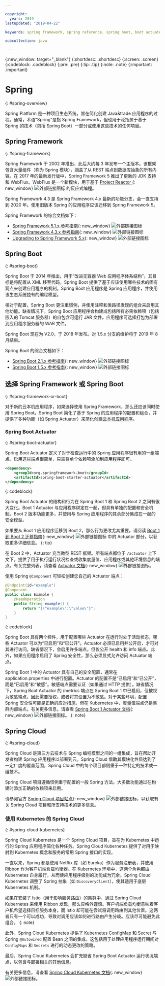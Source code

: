 ```yaml
---

copyright:
  years: 2019
lastupdated: "2019-04-22"

keywords: spring framework, spring reference, spring boot, boot actuator, spring kubernetes

subcollection: java

---
```


{:new_window: target="_blank"}
{:shortdesc: .shortdesc}
{:screen: .screen}
{:codeblock: .codeblock}
{:pre: .pre}
{:tip: .tip}
{:note: .note}
{:important: .important}

# Spring
{: #spring-overview}

Spring Platform 是一种项目生态系统，旨在简化创建 Java&trade 应用程序的过程。通常，术语“Spring”是指 Spring Framework，但也用于泛指属于基于 Spring 的技术（包括 Spring Boot）一部分或使用这些技术的任何项目。

## Spring Framework
{: #spring-framework}

Spring Framework 于 2002 年推出，此后大约每 3 年发布一个主版本。该框架包含大量组件（称为 Spring 模块），涵盖了从 REST 端点到数据库抽象的所有内容。在 2017 年的最新发行版中，Spring Framework 5 推出了更新的 JDK 支持和 WebFlux。WebFlux 是一个新模块，用于基于 [Project Reactor ](https://projectreactor.io/){: new_window} ![外部链接图标](../icons/launch-glyph.svg "外部链接图标") 的反应式编程。

Spring Framework 4.3 是 Spring Framework 4.x 最新的功能分支，会一直支持到 2020 年。使用旧版本 Spring 的应用程序应该迁移到 Spring Framework 5。

Spring Framework 的综合文档如下：

* [Spring Framework 5.1.x 参考指南](https://docs.spring.io/spring/docs/5.1.x/spring-framework-reference/){: new_window} ![外部链接图标](../icons/launch-glyph.svg "外部链接图标")
* [Spring Framework 4.3.x 参考指南](https://docs.spring.io/spring/docs/4.3.x/spring-framework-reference/){: new_window} ![外部链接图标](../icons/launch-glyph.svg "外部链接图标")
* [Upgrading to Spring Framework 5.x](https://github.com/spring-projects/spring-framework/wiki/Upgrading-to-Spring-Framework-5.x){: new_window} ![外部链接图标](../icons/launch-glyph.svg "外部链接图标")

## Spring Boot
{: #spring-boot}

Spring Boot 于 2014 年推出，用于“改进无容器 Web 应用程序体系结构”。其目标是将配置从 XML 移至代码。Spring Boot 提供了基于应该使用哪些技术的固有观点来创建应用程序的机制。Spring Boot 应用程序是 Spring 应用程序，并使用该生态系统独有的编程模型。

相对于配置，Spring Boot 更注重惯例，并使用注释和类路径发现的组合来启用其他功能。缺省情况下，Spring Boot 应用程序会构建成包括所有必需依赖项（包括嵌入的 Tomcat 服务器）的自包含可运行 JAR 文件。应用程序可选择打包为部署到应用程序服务器的 WAR 文件。

Spring Boot 现在为 V2.0，于 2018 年发布。对 1.5.x 分支的维护将于 2019 年 8 月结束。

Spring Boot 的综合文档如下：

* [Spring Boot 2.1.x 参考指南](https://docs.spring.io/spring-boot/docs/2.1.x/reference/){: new_window} ![外部链接图标](../icons/launch-glyph.svg "外部链接图标")
* [Spring Boot 1.5.x 参考指南](https://docs.spring.io/spring-boot/docs/1.5.x/reference/){: new_window} ![外部链接图标](../icons/launch-glyph.svg "外部链接图标")

## 选择 Spring Framework 或 Spring Boot
{: #spring-framework-or-boot}

对于新的云本机应用程序，如果选择使用 Spring Framework，那么还应该同时使用 Spring Boot。Spring Boot 简化了基于 Spring 的应用程序的配置和组合，并提供了多种功能（如 Spring Actuator）来简化创建[云本机应用程序](/docs/java?topic=cloud-native-overview#overview)。

### Spring Boot Actuator
{: #spring-boot-actuator}

Spring Boot Actuator 定义了对于检查运行中的 Spring 应用程序很有用的一组端点。启用这些端点很简单，只需将单个依赖项添加到应用程序即可。

```xml
<dependency>
    <groupId>org.springframework.boot</groupId>
    <artifactId>spring-boot-starter-actuator</artifactId>
</dependency>
```
{: codeblock}

Spring Boot Actuator 的结构和行为在 Spring Boot 1 和 Spring Boot 2 之间有很大变化。Boot 1 Actuator 与应用程序绑定在一起，但具有单独的配置和安全机制。Boot 2 版本功能更多，并使用与 Spring 应用程序的其余部分集成在一起的安全模型。

如果要从 Boot 1 应用程序迁移到 Boot 2，那么行为更改尤其重要。请阅读 [Boot 1 到 Boot 2 迁移指南](https://github.com/spring-projects/spring-boot/wiki/Spring-Boot-2.0-Migration-Guide#spring-boot-actuator){: new_window} ![外部链接图标](../icons/launch-glyph.svg "外部链接图标") 中的 Actuator 部分，以获取更多详细信息。
{: tip}

在 Boot 2 中，Actuator 充当微型 REST 框架。所有端点都位于 `/actuator` 上下文下。提供了用于执行运行状况检查或收集度量值、应用程序或其他环境信息的端点。有关完整列表，请查看 [Actuator 文档](https://docs.spring.io/spring-boot/docs/current-SNAPSHOT/reference/html/production-ready-features.html#production-ready){: new_window} ![外部链接图标](../icons/launch-glyph.svg "外部链接图标")。

使用 Spring `@Component` 可轻松创建您自己的 Actuator 端点：

```java
@Endpoint(id="example")
@Component
public class Example {
    @ReadOperation
    public String example() {
        return "{\"example\":\"value\"}";
    }
}
```
{: codeblock}

Spring Boot 具有两个控件，用于配置哪些 Actuator 在运行时处于活动状态，哪些 Actuator 可以为“已启用”和“已公开”。Actuator 必须已启用并公开后，才可对其进行访问。缺省情况下，会启用许多端点，但仅公开 health 和 info 端点。此外，如果应用程序启用了 Spring 安全性，那么必须显式允许访问 Actuator 端点。

Spring Boot 1 中的 Actuator 具有自己的安全配置，通常在 application.properties 中进行配置。Actuator 的配置不是“已启用”和“已公开”，而是“已启用”和“敏感”。敏感端点需要认证（如果通过 HTTP 提供）。缺省情况下，Spring Boot Actuator 的 /metrics 端点在 Spring Boot 1 中已启用，但被视为敏感端点，因此需要授权，或者将其设置为不敏感。对于某些环境，配置 Spring 安全性可能是正确的应对措施，但在 Kubernetes 中，度量值端点仍是集群内部端点。有关更多信息，请查看 [Spring Boot 1 Actuator 文档](https://docs.spring.io/spring-boot/docs/1.5.2.RELEASE/reference/htmlsingle/#production-ready){: new_window} ![外部链接图标](../icons/launch-glyph.svg "外部链接图标")。
{: note}

## Spring Cloud
{: #spring-cloud}

Spring Cloud 是第三方云技术与 Spring 编程模型之间的一组集成，旨在帮助开发者构建 Spring 应用程序以部署到云。Spring Cloud 借助其模块化性质达到了一定广度的覆盖范围，Spring Cloud 中的每个项目都侧重于一种特定的技术或一组技术。

Spring Cloud 项目遵循惯例重于配置的一般 Spring 方法。大多数功能通过在构建时添加正确的依赖项来启用。

请参阅官方 [Spring Cloud 项目站点](https://spring.io/projects/spring-cloud){: new_window} ![外部链接图标](../icons/launch-glyph.svg "外部链接图标")，以获取有关 Spring Cloud 项目和所支持技术的更多信息。

### 使用 Kubernetes 的 Spring Cloud
{: #spring-cloud-kubernetes}

Spring Cloud Kubernetes 是一个 Spring Cloud 项目，旨在为 Kubernetes 中运行的 Spring 应用程序简化各种任务。Spring Cloud Kubernetes 提供了对用于映射到 Kubernetes 概念和服务的常用 Spring 接口的实现。

一直以来，Spring 都是使用 Netflix 库（如 Eureka）作为服务注册表，并使用 Ribbon 作为客户机端负载均衡器。在 Kubernetes 环境中，这两个角色都由 Kubernetes 自身履行，从而使应用程序级别的功能成为冗余。Spring Cloud Kubernetes 调整了 Spring 抽象（如 `DiscoveryClient`），使其适用于底层 Kubernetes 机制。

如果在安装了 Istio（用于影响服务路由）的集群中，通过 Spring Cloud Kubernetes 来使用 Ribbon 发现，那么应格外谨慎。客户机端负载均衡意味着客户机希望选择目标服务本身，而 Istio 却可能在尝试将调用路由到其他位置。这两者只有一个可以成功，导致对调用应该如何进行路由产生分岐。应该尽可能避免此组合。
{: note}

此外，Spring Cloud Kubernetes 提供了 Kubernetes ConfigMap 和 Secret 与 Spring `@Autowired` 配置 Bean 之间的集成。这包括用于处理应用程序运行期间对 `ConfigMaps` 和 `Secrets` 进行的动态更改的策略。

最后，Spring Cloud Kubernetes 会扩充缺省 Spring Boot Actuator 运行状况端点，以包含与部署相关的其他信息。

有关更多信息，请查看 [Spring Cloud Kubernetes 文档](https://cloud.spring.io/spring-cloud-static/spring-cloud-kubernetes/2.1.0.RC1/single/spring-cloud-kubernetes.html){: new_window} ![外部链接图标](../icons/launch-glyph.svg "外部链接图标")。


<!--
### Spring Cloud Streams
{: #spring-cloud-streams}


:FIXME:
-->
